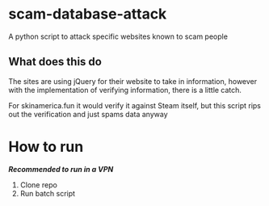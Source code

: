 # scam-database-attack

A python script to attack specific websites known to scam people

## What does this do

The sites are using jQuery for their website to take in information, however with the implementation of verifying information, there is a little catch.

For skinamerica.fun it would verify it against Steam itself, but this script rips out the verification and just spams data anyway

# How to run

***Recommended to run in a VPN***

1. Clone repo
2. Run batch script

